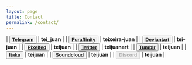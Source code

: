```yaml
---
layout: page
title: Contact
permalink: /contact/
---
```


| <button>[**Telegram**](https://t.me/tei_juan)</button> | **tei_juan** |
| <button>[**Furaffinity**](https://www.furaffinity.net/user/teixeira-juan)</button> | **teixeira-juan** |
| <button>[**Deviantart**](https://www.deviantart.com/tei-juan)</button> | **tei-juan** |
| <button>[**Pixelfed**](https://pixelfed.furryfandom.me/i/web/profile/598945212388265718)</button> | **teijuan** |
| <button>[**Twitter**](https://www.twitter.com/teijuanart/)</button> | **teijuanart** |
| <button>[**Tumblr**](https://www.tumblr.com/teijuan/)</button> | **teijuan** |
| <button>[**Itaku**](https://itaku.ee/profile/teijuan)</button> | **teijuan** |
| <button>[**Soundcloud**](https://soundcloud.com/teijuan)</button> | **teijuan** |
| <button disabled>**Discord**</button> | **teijuan** |

